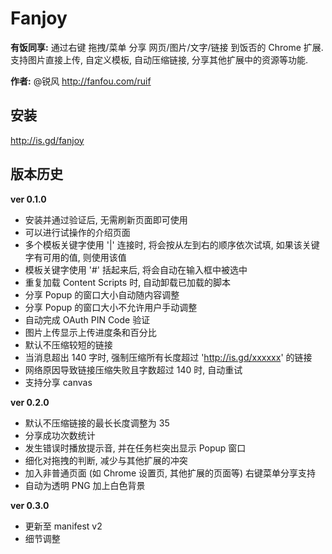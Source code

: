 Fanjoy
======

**有饭同享:** 通过右键 拖拽/菜单 分享 网页/图片/文字/链接 到饭否的 Chrome 扩展. 支持图片直接上传, 自定义模板, 自动压缩链接, 分享其他扩展中的资源等功能.

**作者:** @锐风 http://fanfou.com/ruif

安装
--
http://is.gd/fanjoy

版本历史
----

**ver 0.1.0**
* 安装并通过验证后, 无需刷新页面即可使用
* 可以进行试操作的介绍页面
* 多个模板关键字使用 '|' 连接时, 将会按从左到右的顺序依次试填, 如果该关键字有可用的值, 则使用该值
* 模板关键字使用 '#' 括起来后, 将会自动在输入框中被选中
* 重复加载 Content Scripts 时, 自动卸载已加载的脚本
* 分享 Popup 的窗口大小自动随内容调整
* 分享 Popup 的窗口大小不允许用户手动调整
* 自动完成 OAuth PIN Code 验证
* 图片上传显示上传进度条和百分比
* 默认不压缩较短的链接
* 当消息超出 140 字时, 强制压缩所有长度超过 'http://is.gd/xxxxxx' 的链接
* 网络原因导致链接压缩失败且字数超过 140 时, 自动重试
* 支持分享 canvas

**ver 0.2.0**
* 默认不压缩链接的最长长度调整为 35
* 分享成功次数统计
* 发生错误时播放提示音, 并在任务栏突出显示 Popup 窗口
* 细化对拖拽的判断, 减少与其他扩展的冲突
* 加入非普通页面 (如 Chrome 设置页, 其他扩展的页面等) 右键菜单分享支持
* 自动为透明 PNG 加上白色背景

**ver 0.3.0**
* 更新至 manifest v2
* 细节调整